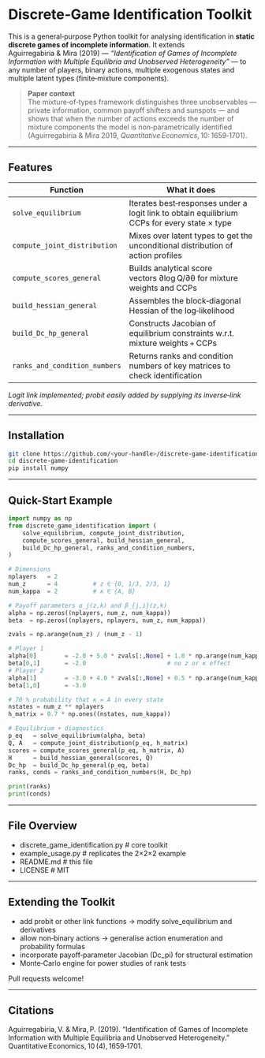 # Discrete‑Game Identification Toolkit

This is a general‐purpose Python toolkit for analysing identification in **static discrete games of incomplete information**. It extends Aguirregabiria & Mira (2019) — *“Identification of Games of Incomplete Information with Multiple Equilibria and Unobserved Heterogeneity”* — to any number of players, binary actions, multiple exogenous states and multiple latent types (finite‑mixture components).

> **Paper context**  
> The mixture‑of‑types framework distinguishes three unobservables — private information, common payoff shifters and sunspots — and shows that when the number of actions exceeds the number of mixture components the model is non‑parametrically identified (Aguirregabiria & Mira 2019, *Quantitative Economics*, 10: 1659‑1701).

---

## Features

| Function | What it does |
|----------|--------------|
| `solve_equilibrium` | Iterates best‑responses under a logit link to obtain equilibrium CCPs for every state × type |
| `compute_joint_distribution` | Mixes over latent types to get the unconditional distribution of action profiles |
| `compute_scores_general` | Builds analytical score vectors ∂log Q/∂θ for mixture weights and CCPs |
| `build_hessian_general` | Assembles the block‑diagonal Hessian of the log‑likelihood |
| `build_Dc_hp_general` | Constructs Jacobian of equilibrium constraints w.r.t. mixture weights + CCPs |
| `ranks_and_condition_numbers` | Returns ranks and condition numbers of key matrices to check identification |

*Logit link implemented; probit easily added by supplying its inverse‑link derivative.*

---

## Installation

```bash
git clone https://github.com/<your‑handle>/discrete‑game‑identification.git
cd discrete‑game‑identification
pip install numpy
```

---

## Quick-Start Example

```python
import numpy as np
from discrete_game_identification import (
    solve_equilibrium, compute_joint_distribution,
    compute_scores_general, build_hessian_general,
    build_Dc_hp_general, ranks_and_condition_numbers,
)

# Dimensions
nplayers   = 2
num_z      = 4          # z ∈ {0, 1/3, 2/3, 1}
num_kappa  = 2          # κ ∈ {A, B}

# Payoff parameters α_j(z,k) and β_{j,i}(z,k)
alpha = np.zeros((nplayers, num_z, num_kappa))
beta  = np.zeros((nplayers, nplayers, num_z, num_kappa))

zvals = np.arange(num_z) / (num_z - 1)

# Player 1
alpha[0]        = -2.0 + 5.0 * zvals[:,None] + 1.0 * np.arange(num_kappa)
beta[0,1]       = -2.0                       # no z or κ effect
# Player 2
alpha[1]        = -3.0 + 4.0 * zvals[:,None] + 0.5 * np.arange(num_kappa)
beta[1,0]       = -3.0

# 70 % probability that κ = A in every state
nstates = num_z ** nplayers
h_matrix = 0.7 * np.ones((nstates, num_kappa))

# Equilibrium + diagnostics
p_eq   = solve_equilibrium(alpha, beta)
Q, A   = compute_joint_distribution(p_eq, h_matrix)
scores = compute_scores_general(p_eq, h_matrix, A)
H      = build_hessian_general(scores, Q)
Dc_hp  = build_Dc_hp_general(p_eq, beta)
ranks, conds = ranks_and_condition_numbers(H, Dc_hp)

print(ranks)
print(conds)
```

---

## File Overview

- discrete_game_identification.py  # core toolkit
- example_usage.py                 # replicates the 2×2×2 example
- README.md                        # this file
- LICENSE                          # MIT

---

## Extending the Toolkit

- add probit or other link functions → modify solve_equilibrium and derivatives
- allow non‑binary actions → generalise action enumeration and probability formulas
- incorporate payoff‑parameter Jacobian (Dc_pi) for structural estimation
- Monte‑Carlo engine for power studies of rank tests

Pull requests welcome!

---

## Citations

Aguirregabiria, V. & Mira, P. (2019). “Identification of Games of Incomplete Information with Multiple Equilibria and Unobserved Heterogeneity.” Quantitative Economics, 10 (4), 1659‑1701.
